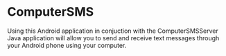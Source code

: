 # ComputerSMS
Using this Android application in conjuction with the ComputerSMSServer Java application will allow you to send and receive text messages through your Android phone using your computer.
